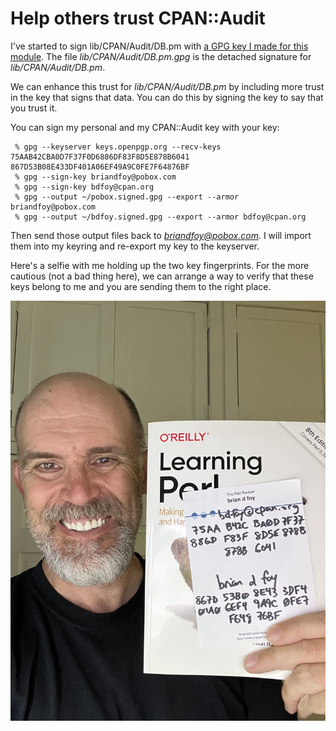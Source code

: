 # Help others trust CPAN::Audit

I've started to sign lib/CPAN/Audit/DB.pm with [a GPG key I made for
this module](https://keys.openpgp.org/vks/v1/by-fingerprint/75AAB42CBA0D7F37F0D6886DF83F8D5E878B6041).
The file *lib/CPAN/Audit/DB.pm.gpg* is the detached signature for *lib/CPAN/Audit/DB.pm*.

We can enhance this trust for *lib/CPAN/Audit/DB.pm* by including more
trust in the key that signs that data. You can do this by signing the
key to say that you trust it.

You can sign my personal and my CPAN::Audit key with your key:

     % gpg --keyserver keys.openpgp.org --recv-keys 75AAB42CBA0D7F37F0D6886DF83F8D5E878B6041 867D53B08E433DF401A06EF49A9C0FE7F64876BF
     % gpg --sign-key briandfoy@pobox.com
     % gpg --sign-key bdfoy@cpan.org
     % gpg --output ~/pobox.signed.gpg --export --armor briandfoy@pobox.com
     % gpg --output ~/bdfoy.signed.gpg --export --armor bdfoy@cpan.org

Then send those output files back to *briandfoy@pobox.com*. I will
import them into my keyring and re-export my key to the keyserver.

Here's a selfie with me holding up the two key fingerprints. For the more cautious (not a bad thing here), we can arrange a way to
verify that these keys belong to me and you are sending them to the right
place.


![](images/briandfoy-gpg-key-selfie.jpeg)
